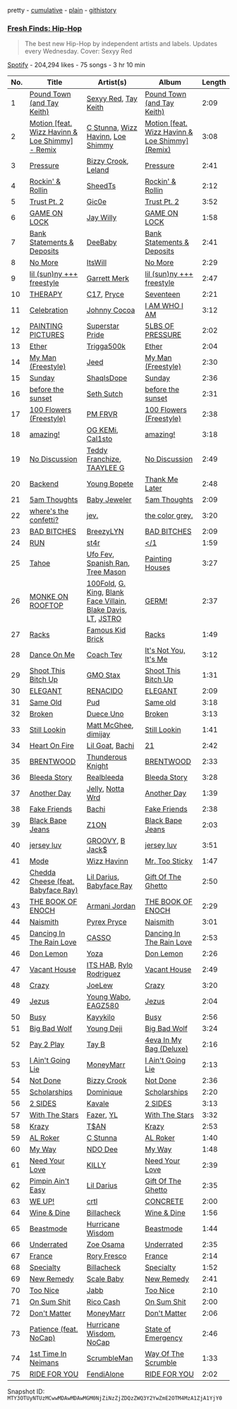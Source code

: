 pretty - [cumulative](/playlists/cumulative/37i9dQZF1DWW4igXXl2Qkp.md) - [plain](/playlists/plain/37i9dQZF1DWW4igXXl2Qkp) - [githistory](https://github.githistory.xyz/mackorone/spotify-playlist-archive/blob/main/playlists/plain/37i9dQZF1DWW4igXXl2Qkp)

### [Fresh Finds: Hip\-Hop](https://open.spotify.com/playlist/37i9dQZF1DWW4igXXl2Qkp)

> The best new Hip\-Hop by independent artists and labels\. Updates every Wednesday\. Cover: Sexyy Red

[Spotify](https://open.spotify.com/user/spotify) - 204,294 likes - 75 songs - 3 hr 10 min

| No. | Title | Artist(s) | Album | Length |
|---|---|---|---|---|
| 1 | [Pound Town \(and Tay Keith\)](https://open.spotify.com/track/4KSRdah26ypIXVNZPHmzO3) | [Sexyy Red](https://open.spotify.com/artist/3DbwFQlvLxRSi2uX8mf81A), [Tay Keith](https://open.spotify.com/artist/5xkFVS6IwwgHEAaRzXc9U3) | [Pound Town \(and Tay Keith\)](https://open.spotify.com/album/0xN8AKSa1FlAKuKe6BdD6A) | 2:09 |
| 2 | [Motion \[feat\. Wizz Havinn & Loe Shimmy\] \- Remix](https://open.spotify.com/track/419P7pvcvRBkz94d2B0F0J) | [C Stunna](https://open.spotify.com/artist/5Gsj3FkPmxWlrvS79SWDCF), [Wizz Havinn](https://open.spotify.com/artist/1Tj47hT6psqExO7fbAcXyE), [Loe Shimmy](https://open.spotify.com/artist/6UIpxj5ggLdOebFVCOxVax) | [Motion \[feat\. Wizz Havinn & Loe Shimmy\] \(Remix\)](https://open.spotify.com/album/65XJ1g5lSvHqQWisRVpRKh) | 3:08 |
| 3 | [Pressure](https://open.spotify.com/track/5WplTl37Ly1ZRTOpG9YMf3) | [Bizzy Crook](https://open.spotify.com/artist/3IE9OtMFMZFj8CEgflFlPw), [Leland](https://open.spotify.com/artist/5YJl420mxxVPPIAxFGYmXU) | [Pressure](https://open.spotify.com/album/3MFCVVQtLwHznU66hWOYKF) | 2:41 |
| 4 | [Rockin' & Rollin](https://open.spotify.com/track/4U8PK5lwaOTMITmRlsH15n) | [SheedTs](https://open.spotify.com/artist/6YOu8dp0Y0Nev97d8OjqIQ) | [Rockin' & Rollin](https://open.spotify.com/album/4C1Bcy0lQFUH2jVOthpeXY) | 2:12 |
| 5 | [Trust Pt\. 2](https://open.spotify.com/track/3XnXKm3BJIJ4JMS1zGsiiP) | [Gic0e](https://open.spotify.com/artist/7CkRwvPIIL5cDRgpPPLkvF) | [Trust Pt\. 2](https://open.spotify.com/album/6p9CTSrA3Q0QRupycIYTqj) | 3:52 |
| 6 | [GAME ON LOCK](https://open.spotify.com/track/1gK93HaJnBsIGtWp2H1nsw) | [Jay Willy](https://open.spotify.com/artist/2sEFH0VuUle6GCsSxm0vkG) | [GAME ON LOCK](https://open.spotify.com/album/6H7TJfC91nDB7KGG5HHW0Z) | 1:58 |
| 7 | [Bank Statements & Deposits](https://open.spotify.com/track/3lUWtFnYFaKDalzuRATbJp) | [DeeBaby](https://open.spotify.com/artist/6jxLcPfLvVwcz7bmzOWwwE) | [Bank Statements & Deposits](https://open.spotify.com/album/1iA7aLQ2QmaJtg75WgVS93) | 2:41 |
| 8 | [No More](https://open.spotify.com/track/2ew6Sp4DaM7K3zqgQK3hDc) | [ItsWill](https://open.spotify.com/artist/4OiW70QEFqUjcIksQm6EPe) | [No More](https://open.spotify.com/album/0ivFRiA5GHzoE7OiM3GNum) | 2:29 |
| 9 | [lil \(sun\)ny +++ freestyle](https://open.spotify.com/track/0vfQAvqmbzuO4vcVNgbgIZ) | [Garrett Merk](https://open.spotify.com/artist/1HOmj10QHteHECdwDt1QXI) | [lil \(sun\)ny +++ freestyle](https://open.spotify.com/album/6MDpbVzdDdKoq3Imw1lMQa) | 2:47 |
| 10 | [THERAPY](https://open.spotify.com/track/0LbxKVuswds6Vj63WgEkcB) | [C17](https://open.spotify.com/artist/6nNQqbZ4XlwiSoBJFiIESc), [Pryce](https://open.spotify.com/artist/2yRiZpa8GikFrAO82fTHp9) | [Seventeen](https://open.spotify.com/album/7v5d7ghQa4ZUMe34RFjvuF) | 2:21 |
| 11 | [Celebration](https://open.spotify.com/track/1i9Md8lRjr92xF3j09igla) | [Johnny Cocoa](https://open.spotify.com/artist/2pVTGEVqWtNMXd3gIwiWPI) | [I AM WHO I AM](https://open.spotify.com/album/7k3r0F7QmHGWRP3dNBcF46) | 3:12 |
| 12 | [PAINTING PICTURES](https://open.spotify.com/track/7oLKoGzQVwjZ91AzCn560T) | [Superstar Pride](https://open.spotify.com/artist/3FBEsNyIwRnOHOf1Rv3SLa) | [5LBS OF PRESSURE](https://open.spotify.com/album/0OQjYkxlKHsQwYLJziIQrI) | 2:02 |
| 13 | [Ether](https://open.spotify.com/track/6n00j9f2moiyIb9UScm9W2) | [Trigga500k](https://open.spotify.com/artist/3sKEcXiXfFmjp7qOo44qfx) | [Ether](https://open.spotify.com/album/58vkERqWH5yzJ7aZKnKTVY) | 2:04 |
| 14 | [My Man \(Freestyle\)](https://open.spotify.com/track/0RHRh0C72thISwz7GCl8xY) | [Jeed](https://open.spotify.com/artist/6O5okGW7N019Tinwive4IF) | [My Man \(Freestyle\)](https://open.spotify.com/album/4894VocVu0Qm90wKyU76XD) | 2:30 |
| 15 | [Sunday](https://open.spotify.com/track/4pg7v1l4E54OSfojSVa6RL) | [ShaqIsDope](https://open.spotify.com/artist/3Is1kGaN2jmS0hB1Hn6dp4) | [Sunday](https://open.spotify.com/album/2m7woQW8imyUenD0BQyoyn) | 2:36 |
| 16 | [before the sunset](https://open.spotify.com/track/6Sl8ZFkYXI2oYXHeHjo0gy) | [Seth Sutch](https://open.spotify.com/artist/2znMo5vYA8FuOuCZ1V8uXt) | [before the sunset](https://open.spotify.com/album/7yBmQJ8URZIoE4Fr1wVdmr) | 2:31 |
| 17 | [100 Flowers \(Freestyle\)](https://open.spotify.com/track/0tLosCQJpNoOUKlstKU1pq) | [PM FRVR](https://open.spotify.com/artist/4SmRyrJ26FTrDKG2OwDr3X) | [100 Flowers \(Freestyle\)](https://open.spotify.com/album/4GeaEHdm887jkFBmJkcX4s) | 2:38 |
| 18 | [amazing!](https://open.spotify.com/track/5idzBnebMgiZLgC4ZT64GJ) | [OG KEMi](https://open.spotify.com/artist/5fnqXBFXnpSYgefFL3eGEj), [Cal1sto](https://open.spotify.com/artist/5ByRQoCFwf6cs18yGbEOJC) | [amazing!](https://open.spotify.com/album/2bduTBQK9PyT60bdql7FrW) | 3:18 |
| 19 | [No Discussion](https://open.spotify.com/track/4KyLXnL1sOUvnPpTskFULe) | [Teddy Franchize](https://open.spotify.com/artist/4J3t2gDHwxRxDYqvZ7xf5s), [TAAYLEE G](https://open.spotify.com/artist/3UL3HL2fv69tDavqXTwDhM) | [No Discussion](https://open.spotify.com/album/6x7ImIkrwJQlukgX4TwioK) | 2:49 |
| 20 | [Backend](https://open.spotify.com/track/2RIZZjL7hmpOxY3glK7ukT) | [Young Bopete](https://open.spotify.com/artist/2fqZt9lq08W5OUOcKSSW2R) | [Thank Me Later](https://open.spotify.com/album/28LtjBcClHQCVCzAO6uR6H) | 2:48 |
| 21 | [5am Thoughts](https://open.spotify.com/track/67wD9KSvpKK2xFoxHrm0L2) | [Baby Jeweler](https://open.spotify.com/artist/1XNRi5bu870l8PjlGUrl4C) | [5am Thoughts](https://open.spotify.com/album/3bK1AuRkgH7izfRavAstrT) | 2:09 |
| 22 | [where's the confetti?](https://open.spotify.com/track/3VL3aSOA8O3b5iOVBkD9iD) | [jev.](https://open.spotify.com/artist/6OmxkansdRyVTvo6BpZzKF) | [the color grey.](https://open.spotify.com/album/5ie8vTZ17RhunHEDIlBAwg) | 3:20 |
| 23 | [BAD BITCHES](https://open.spotify.com/track/58edubUqtCDoirPaUAZ1b4) | [BreezyLYN](https://open.spotify.com/artist/2Yt4zPxa9X6hQeIUieQiEq) | [BAD BITCHES](https://open.spotify.com/album/3VIqkHl5RyYPNeI5RJYA7W) | 2:09 |
| 24 | [RUN](https://open.spotify.com/track/534avBzVLI828YFVtxYaHe) | [st4r](https://open.spotify.com/artist/6o9JSxpjLpB79jMeynTN8o) | [</1](https://open.spotify.com/album/6UCjFTvt0MxR5C503w5B2E) | 1:59 |
| 25 | [Tahoe](https://open.spotify.com/track/117I9bICU6PXKaUzAOO34I) | [Ufo Fev](https://open.spotify.com/artist/1m4NqUSiXZj5qY83vwvoMA), [Spanish Ran](https://open.spotify.com/artist/0yhUp9ffopvPldcfxtqanA), [Tree Mason](https://open.spotify.com/artist/66j5pKh7GqRm23WoULBfZu) | [Painting Houses](https://open.spotify.com/album/2evvbqY2GnpwoAhdPDpCF9) | 3:27 |
| 26 | [MONKE ON ROOFTOP](https://open.spotify.com/track/0VqY3F40vX8CiC9qjsBgqF) | [100Fold](https://open.spotify.com/artist/27n1FNYqmuelwnbzv3SFRR), [G\. King](https://open.spotify.com/artist/7eOq2zIC5Gz3vNbh2uGDTk), [Blank Face Villain](https://open.spotify.com/artist/4NAtTLJWLOWLRIj3gXXlEq), [Blake Davis](https://open.spotify.com/artist/00SBlfpYxaAfWBnARDc8jJ), [LT](https://open.spotify.com/artist/11txojsEKVXlpyQb7cacYM), [JSTRO](https://open.spotify.com/artist/20lykpLWZhNLUdqY1OGTvq) | [GERM!](https://open.spotify.com/album/5hLHbhjbPSJO1ecuQN88yj) | 2:37 |
| 27 | [Racks](https://open.spotify.com/track/3jplxbZlmchbU4SBe44YaS) | [Famous Kid Brick](https://open.spotify.com/artist/2reMcGkhB81Dwm8ywl8qB3) | [Racks](https://open.spotify.com/album/0TDfPLBghrjTnznzjxibKc) | 1:49 |
| 28 | [Dance On Me](https://open.spotify.com/track/0lO6UXUZ6yyN9B24B5bbYd) | [Coach Tev](https://open.spotify.com/artist/51nmCCHes2y60eOYg1D1Jx) | [It's Not You, It's Me](https://open.spotify.com/album/3vLCn4H68dyNpLhF3xgIFV) | 3:12 |
| 29 | [Shoot This Bitch Up](https://open.spotify.com/track/5diBidXq76CnTQb70AJhCQ) | [GMO Stax](https://open.spotify.com/artist/7GCgSmqgis7c7z4ElZfTyK) | [Shoot This Bitch Up](https://open.spotify.com/album/4LtjPc5HoJRz2h370RXYZL) | 1:31 |
| 30 | [ELEGANT](https://open.spotify.com/track/4ldrsvOaR5xm52qYbza3OS) | [RENACIDO](https://open.spotify.com/artist/2JTuHfi89wFLfVj0G1f7sl) | [ELEGANT](https://open.spotify.com/album/5tkDAf8KqAe23FWIOCH1HN) | 2:09 |
| 31 | [Same Old](https://open.spotify.com/track/3qS0PDdo6eMMAxrVII18HA) | [Pud](https://open.spotify.com/artist/19OjCSpqozFnPepvZGtXz0) | [Same old](https://open.spotify.com/album/15CbefjARKuoAi3YIC3mvF) | 3:18 |
| 32 | [Broken](https://open.spotify.com/track/3XvxLLEmtUf83zAXbiTtAB) | [Duece Uno](https://open.spotify.com/artist/1PdCdnAjBXPeCFhBMlhjBt) | [Broken](https://open.spotify.com/album/3jaE5pURRL7LcylNo57dN1) | 3:13 |
| 33 | [Still Lookin](https://open.spotify.com/track/6WFoDsJW8mi28u2uuIsdIj) | [Matt McGhee](https://open.spotify.com/artist/40Viqfc5ZdF69hIKjktCZN), [dimijay](https://open.spotify.com/artist/7aOPtUsSYb9okxKPGtgVCk) | [Still Lookin](https://open.spotify.com/album/2yJ9rFRvcEZTSizPI1xjDq) | 1:41 |
| 34 | [Heart On Fire](https://open.spotify.com/track/2cdoLBywWSteVmmWYzERWQ) | [Lil Goat](https://open.spotify.com/artist/40zuFXVJaYmGFpEXojbUiV), [Bachi](https://open.spotify.com/artist/0UxLIXwTMV2w2a28RJqRAK) | [21](https://open.spotify.com/album/02FoSzcOuebI50hMoSzrrK) | 2:42 |
| 35 | [BRENTWOOD](https://open.spotify.com/track/25fmkoTuBXsegcr2GftcmE) | [Thunderous Knight](https://open.spotify.com/artist/7MBXDzzZnuxjMMDOTrObsp) | [BRENTWOOD](https://open.spotify.com/album/3OLeMcoAWBMycwRJo0DZ1n) | 2:33 |
| 36 | [Bleeda Story](https://open.spotify.com/track/2MybTFEA2hpIpPwvOQZgeg) | [Realbleeda](https://open.spotify.com/artist/0DNZpdaIrwHQAknPciWiU7) | [Bleeda Story](https://open.spotify.com/album/3coKnhp9KOQ4YL9mE075iN) | 3:28 |
| 37 | [Another Day](https://open.spotify.com/track/1IV6iZ3OzhRgcosTrW7uXI) | [Jelly](https://open.spotify.com/artist/6Jb1lWkhG604r5Ly1HCfvh), [Notta Wrd](https://open.spotify.com/artist/1ffvNCCukqimbBPtJzHMTs) | [Another Day](https://open.spotify.com/album/3W98a1ODzyIZ048YGUYM2Q) | 1:39 |
| 38 | [Fake Friends](https://open.spotify.com/track/5gZu9qcaqBPwyDljjMFLS6) | [Bachi](https://open.spotify.com/artist/0UxLIXwTMV2w2a28RJqRAK) | [Fake Friends](https://open.spotify.com/album/5yCEsfRuV8t3iMYZnq6rHn) | 2:38 |
| 39 | [Black Bape Jeans](https://open.spotify.com/track/5bEplVzT5O5rVSqi64nSJn) | [Z1ON](https://open.spotify.com/artist/5PZk9yjQV61SRk7YYK6L5a) | [Black Bape Jeans](https://open.spotify.com/album/02WUamAlimj8U44wgsl1s0) | 2:03 |
| 40 | [jersey luv](https://open.spotify.com/track/2Z2MAil7tpZhHOB2noIJUd) | [GROOVY](https://open.spotify.com/artist/6Y6qIKwe32BxNflpxbKsJc), [B Jack$](https://open.spotify.com/artist/2bnV4zuMP2tBXzsGbPmkuo) | [jersey luv](https://open.spotify.com/album/0d6POIYXleUr4Wrh0oRk8U) | 3:51 |
| 41 | [Mode](https://open.spotify.com/track/7pnt32B3jxJDeWbhggcDBJ) | [Wizz Havinn](https://open.spotify.com/artist/1Tj47hT6psqExO7fbAcXyE) | [Mr\. Too Sticky](https://open.spotify.com/album/5TrHsQhZDlUFGgovN7U88G) | 1:47 |
| 42 | [Chedda Cheese \(feat\. Babyface Ray\)](https://open.spotify.com/track/05a0oCC4u0uIwtHf2xgYGM) | [Lil Darius](https://open.spotify.com/artist/2QFzplw4w06o3HuBhjrPnn), [Babyface Ray](https://open.spotify.com/artist/3zZ88AwlTwfCJkowsFCvLA) | [Gift Of The Ghetto](https://open.spotify.com/album/3lr8MX7RXraKBsQjxxEDBc) | 2:50 |
| 43 | [THE BOOK OF ENOCH](https://open.spotify.com/track/038prP9D2SiSkE3RiDmkwa) | [Armani Jordan](https://open.spotify.com/artist/4IkyakBhoNUodZezlgxHmR) | [THE BOOK OF ENOCH](https://open.spotify.com/album/4HUGjaDcWNBQjMgMSCWKXo) | 2:29 |
| 44 | [Naismith](https://open.spotify.com/track/1DEh40qd7f1Mx9Itg3lmZ5) | [Pyrex Pryce](https://open.spotify.com/artist/7HkRWn9KQavVjW2lCTGi3K) | [Naismith](https://open.spotify.com/album/4hIhzH5FTBPYEwowBSWaMw) | 3:01 |
| 45 | [Dancing In The Rain Love](https://open.spotify.com/track/3yYo9G7amMqLfzVoIrpHk0) | [CASSO](https://open.spotify.com/artist/7dHCVmzPtG2SUUvMwLNPQB) | [Dancing In The Rain Love](https://open.spotify.com/album/7LAd4f5v4GR7nvCfXfiZda) | 2:53 |
| 46 | [Don Lemon](https://open.spotify.com/track/0CMynrZC5yzBNcx1yO2Whs) | [Yoza](https://open.spotify.com/artist/2kRAvabCuU4rJiV6Lw5SFT) | [Don Lemon](https://open.spotify.com/album/0xEgjYr2xDO6VYODAJkyfr) | 2:26 |
| 47 | [Vacant House](https://open.spotify.com/track/3JbUSy1PDFY7ZeK4IRqxUv) | [ITS HAB](https://open.spotify.com/artist/0yTmOWyk27vjls6vsyEVIV), [Rylo Rodriguez](https://open.spotify.com/artist/0gg11prPP6OqtUvBcKnPpq) | [Vacant House](https://open.spotify.com/album/03TWNMfcLPbFNpwE3mVmvB) | 2:49 |
| 48 | [Crazy](https://open.spotify.com/track/5JOlpRKAaFHgbVyihSuEBo) | [JoeLew](https://open.spotify.com/artist/3NhCLsIR8nOpw7xoCqkwUD) | [Crazy](https://open.spotify.com/album/56kAFh4wODx0dL3GwWV4Vi) | 3:20 |
| 49 | [Jezus](https://open.spotify.com/track/05wARYu1q6uUQKVxIiibct) | [Young Wabo](https://open.spotify.com/artist/6LbaaYyU43cIURZY9axhTE), [EAGZ580](https://open.spotify.com/artist/5HjiUevkVoIYCQ4Zcebnzl) | [Jezus](https://open.spotify.com/album/37BmeHaTqYeCKDCfDeU12o) | 2:04 |
| 50 | [Busy](https://open.spotify.com/track/4wmkT0Amgglm4IPiUBZYi5) | [Kayykilo](https://open.spotify.com/artist/0gh7zTXiSZH7MQ7OrHy0SG) | [Busy](https://open.spotify.com/album/6DVYVbOgVnCyndbmhx4bH4) | 2:56 |
| 51 | [Big Bad Wolf](https://open.spotify.com/track/5QccbFykzI4ePpTCXx6Z0l) | [Young Deji](https://open.spotify.com/artist/1t5tAYJj9NvTlAYjj7wXwX) | [Big Bad Wolf](https://open.spotify.com/album/040VJW8GgJQW9QHsVXajxc) | 3:24 |
| 52 | [Pay 2 Play](https://open.spotify.com/track/75Aulubu1vDk9qYLkDn2DB) | [Tay B](https://open.spotify.com/artist/1bPS827zEKbtWhNcWUMTpO) | [4eva In My Bag \(Deluxe\)](https://open.spotify.com/album/6WwJ1POM4DxE9GvdFHNCPl) | 2:16 |
| 53 | [I Ain't Going Lie](https://open.spotify.com/track/42DXWvSX2Sr2rY1Dg4JcEQ) | [MoneyMarr](https://open.spotify.com/artist/7Hol8IRGqnkUgWM21PHDhN) | [I Ain't Going Lie](https://open.spotify.com/album/3VT1FKvrbCv2FHIu5SdTCs) | 2:13 |
| 54 | [Not Done](https://open.spotify.com/track/3CIbNHRrvqjgmWBCKe7bb8) | [Bizzy Crook](https://open.spotify.com/artist/3IE9OtMFMZFj8CEgflFlPw) | [Not Done](https://open.spotify.com/album/00UOEFTRkKG1nvtD5Gh0pC) | 2:36 |
| 55 | [Scholarships](https://open.spotify.com/track/40Le5OkLnE80qyPeB8cTXw) | [Dominique](https://open.spotify.com/artist/0HEDkFaeylE7P6ntTi74aJ) | [Scholarships](https://open.spotify.com/album/4OYuyuTU9iD9kUBXmtmVeq) | 2:20 |
| 56 | [2 SIDES](https://open.spotify.com/track/2yhHAImrFn7x2wHRKpGJno) | [Kavale](https://open.spotify.com/artist/6q485cUmWwHHYBIEMxz7Ew) | [2 SIDES](https://open.spotify.com/album/3LEk6kwYt4Nak3hBpl9MlC) | 3:13 |
| 57 | [With The Stars](https://open.spotify.com/track/7F1QaXBNyWBJSdDGFUbUmf) | [Fazer](https://open.spotify.com/artist/5RzIPKoDSwKPJWsZ2FKamY), [YL](https://open.spotify.com/artist/6wnMFZFfsoJCOH4lVl5hGr) | [With The Stars](https://open.spotify.com/album/2hnfdzwLtugSUoDVHL0uQ8) | 3:32 |
| 58 | [Krazy](https://open.spotify.com/track/2yD3rny0lKgHqh7Y6KmAY5) | [T$AN](https://open.spotify.com/artist/3xxFIilHFOKX6QaoJfBYrk) | [Krazy](https://open.spotify.com/album/7AwhvI7Jfr61xzUi61R3Eh) | 2:53 |
| 59 | [AL Roker](https://open.spotify.com/track/5ckdswsm7RQzCTBoNiyl7T) | [C Stunna](https://open.spotify.com/artist/5Gsj3FkPmxWlrvS79SWDCF) | [AL Roker](https://open.spotify.com/album/5aBdVwpC86hOzVJZKEG6tr) | 1:40 |
| 60 | [My Way](https://open.spotify.com/track/3B2bQo24JvhiqrwWI1Q4OW) | [NDO Dee](https://open.spotify.com/artist/3GRdBABrc1l7INMwDldBuQ) | [My Way](https://open.spotify.com/album/06ADyz2v8NMndnRUIYbras) | 1:48 |
| 61 | [Need Your Love](https://open.spotify.com/track/1WorovY3xlXS3xbfh1oqk8) | [KILLY](https://open.spotify.com/artist/0gCGZZ1Ibo5QsOnll977PD) | [Need Your Love](https://open.spotify.com/album/0Tvsxayvqv82eNalV4rZ9A) | 2:39 |
| 62 | [Pimpin Ain't Easy](https://open.spotify.com/track/1ncc9uvlewEqnXiyjqTO15) | [Lil Darius](https://open.spotify.com/artist/2QFzplw4w06o3HuBhjrPnn) | [Gift Of The Ghetto](https://open.spotify.com/album/3lr8MX7RXraKBsQjxxEDBc) | 2:35 |
| 63 | [WE UP!](https://open.spotify.com/track/6gkx7beLILfdau11eptyDa) | [crtl](https://open.spotify.com/artist/3qVEIERxTPHF3QIPj2lMy6) | [CONCRETE](https://open.spotify.com/album/3vTS0z3hThRgEg0gCqmCBI) | 2:00 |
| 64 | [Wine & Dine](https://open.spotify.com/track/7jqgrSK9y7N1P18NpZxJLn) | [Billacheck](https://open.spotify.com/artist/4UfNNfhp5pt4iQcF4TMKMH) | [Wine & Dine](https://open.spotify.com/album/321nxe0W26ka2fIlvWUUYj) | 1:56 |
| 65 | [Beastmode](https://open.spotify.com/track/76vLQOQ5Ni3hmjkSW5tzpj) | [Hurricane Wisdom](https://open.spotify.com/artist/4PooHx6BstbetDtBMrLyV7) | [Beastmode](https://open.spotify.com/album/4vbimvX7WTr9r0b0GRJS5D) | 1:44 |
| 66 | [Underrated](https://open.spotify.com/track/7x68OKWmVySSU51vSqHR5x) | [Zoe Osama](https://open.spotify.com/artist/63FIRo90iuMjz2byQS6nmz) | [Underrated](https://open.spotify.com/album/4ENTdxCVdDwfNw2c9TVvUW) | 2:35 |
| 67 | [France](https://open.spotify.com/track/65Gf1uF8aFtsIPQ8S9EvL9) | [Rory Fresco](https://open.spotify.com/artist/2R7Qt4vj8nbZzPDGv8sTqv) | [France](https://open.spotify.com/album/6dbddqE1Mc5Mao0hlyUDq9) | 2:14 |
| 68 | [Specialty](https://open.spotify.com/track/6wVm22yQR2vux6aLz4MLp4) | [Billacheck](https://open.spotify.com/artist/4UfNNfhp5pt4iQcF4TMKMH) | [Specialty](https://open.spotify.com/album/3IV5khV7VfuX3DCnIMF8ZQ) | 1:52 |
| 69 | [New Remedy](https://open.spotify.com/track/1gCya3lcpeTqcezVx6F7eM) | [Scale Baby](https://open.spotify.com/artist/3BRCaBeKivhZvojQtslShm) | [New Remedy](https://open.spotify.com/album/6pVmtt4mUFRsLJNABs0Toj) | 2:41 |
| 70 | [Too Nice](https://open.spotify.com/track/6TLsYdcjgjiBAFY1Vzhl5w) | [Jabb](https://open.spotify.com/artist/7pqRXXauuwGQqzrvvz0Azl) | [Too Nice](https://open.spotify.com/album/0EWmeppHgwRfPwCDqA2gf1) | 2:10 |
| 71 | [On Sum Shit](https://open.spotify.com/track/4G4VVyTY9OMAv3bD0GiVOq) | [Rico Cash](https://open.spotify.com/artist/76QXrU9pECofvfYedtvoSx) | [On Sum Shit](https://open.spotify.com/album/5o7bWAVye5PUmnWX5NEBGQ) | 2:00 |
| 72 | [Don't Matter](https://open.spotify.com/track/6HjgcxvCqzOp4K3ObnwBgP) | [MoneyMarr](https://open.spotify.com/artist/7Hol8IRGqnkUgWM21PHDhN) | [Don't Matter](https://open.spotify.com/album/2wwnqGRytuff6IRQcpFuEQ) | 2:06 |
| 73 | [Patience \(feat\. NoCap\)](https://open.spotify.com/track/2KUoS9OMlDLszLly6JcJGi) | [Hurricane Wisdom](https://open.spotify.com/artist/4PooHx6BstbetDtBMrLyV7), [NoCap](https://open.spotify.com/artist/4PNHuWkk4ee6R8WEhFVPf5) | [State of Emergency](https://open.spotify.com/album/5ieJkFRIUKmwu4ltjL5fC5) | 2:46 |
| 74 | [1st Time In Neimans](https://open.spotify.com/track/1UKVKspb7YDeMjhEdLueSy) | [ScrumbleMan](https://open.spotify.com/artist/6bWkY38tJ2cqGB6fa5TEV7) | [Way Of The Scrumble](https://open.spotify.com/album/2YsHIACK96lLOj2IeuWibt) | 1:33 |
| 75 | [RIDE FOR YOU](https://open.spotify.com/track/0ix9MmR8QyMaDypgh32tkJ) | [FendiAlone](https://open.spotify.com/artist/6SJTZ859a50PtoQ7C9wh8n) | [RIDE FOR YOU](https://open.spotify.com/album/7sIhyzLWZkYBqtZvl5qs1s) | 2:02 |

Snapshot ID: `MTY3OTUyNTUzMCwwMDAwMDAwMGM0NjZiNzZjZDQzZWQ3Y2YwZmE2OTM4MzA1ZjA1YjY0`
